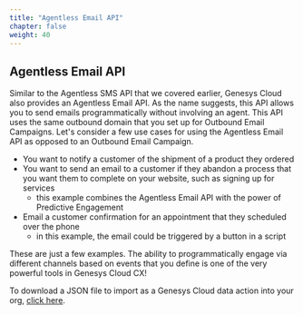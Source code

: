 ```yaml
---
title: "Agentless Email API"
chapter: false
weight: 40
---
```


## Agentless Email API
Similar to the Agentless SMS API that we covered earlier, Genesys Cloud also provides an Agentless Email API. As the name suggests, this API allows you to send emails programmatically without involving an agent. This API uses the same outbound domain that you set up for Outbound Email Campaigns. Let's consider a few use cases for using the Agentless Email API as opposed to an Outbound Email Campaign. 

- You want to notify a customer of the shipment of a product they ordered
- You want to send an email to a customer if they abandon a process that you want them to complete on your website, such as signing up for services 
    - this example combines the Agentless Email API with the power of Predictive Engagement
- Email a customer confirmation for an appointment that they scheduled over the phone
    - in this example, the email could be triggered by a button in a script

These are just a few examples. The ability to programmatically engage via different channels based on events that you define is one of the very powerful tools in Genesys Cloud CX!

To download a JSON file to import as a Genesys Cloud data action into your org, [click here](/downloadables/agentlessEmailAPI.json).
